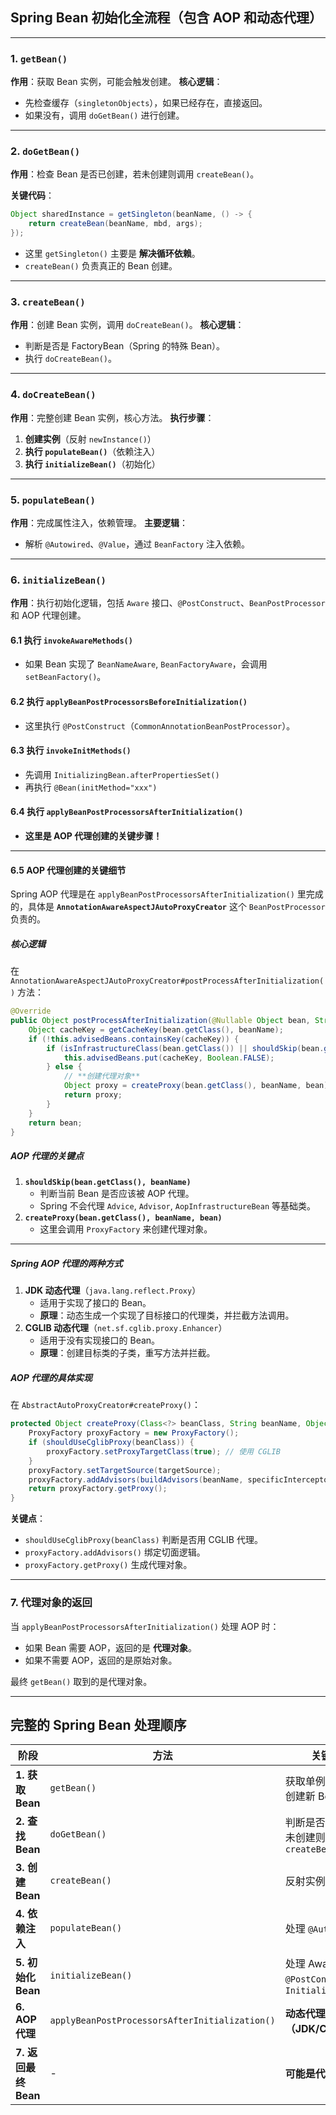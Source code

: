 ## **Spring Bean 初始化全流程（包含 AOP 和动态代理）**

------

### **1. `getBean()`**

**作用**：获取 Bean 实例，可能会触发创建。
 **核心逻辑**：

- 先检查缓存（`singletonObjects`），如果已经存在，直接返回。
- 如果没有，调用 `doGetBean()` 进行创建。

------

### **2. `doGetBean()`**

**作用**：检查 Bean 是否已创建，若未创建则调用 `createBean()`。

**关键代码**：

```java
Object sharedInstance = getSingleton(beanName, () -> {
    return createBean(beanName, mbd, args);
});
```

- 这里 `getSingleton()` 主要是 **解决循环依赖**。
- `createBean()` 负责真正的 Bean 创建。

------

### **3. `createBean()`**

**作用**：创建 Bean 实例，调用 `doCreateBean()`。
 **核心逻辑**：

- 判断是否是 FactoryBean（Spring 的特殊 Bean）。
- 执行 `doCreateBean()`。

------

### **4. `doCreateBean()`**

**作用**：完整创建 Bean 实例，核心方法。
 **执行步骤**：

1. **创建实例**（反射 `newInstance()`）
2. **执行 `populateBean()`**（依赖注入）
3. **执行 `initializeBean()`**（初始化）

------

### **5. `populateBean()`**

**作用**：完成属性注入，依赖管理。
 **主要逻辑**：

- 解析 `@Autowired`、`@Value`，通过 `BeanFactory` 注入依赖。

------

### **6. `initializeBean()`**

**作用**：执行初始化逻辑，包括 `Aware` 接口、`@PostConstruct`、`BeanPostProcessor` 和 AOP 代理创建。

#### **6.1 执行 `invokeAwareMethods()`**

- 如果 Bean 实现了 `BeanNameAware`, `BeanFactoryAware`，会调用 `setBeanFactory()`。

#### **6.2 执行 `applyBeanPostProcessorsBeforeInitialization()`**

- 这里执行 `@PostConstruct`（`CommonAnnotationBeanPostProcessor`）。

#### **6.3 执行 `invokeInitMethods()`**

- 先调用 `InitializingBean.afterPropertiesSet()`
- 再执行 `@Bean(initMethod="xxx")`

#### **6.4 执行 `applyBeanPostProcessorsAfterInitialization()`**

- **这里是 AOP 代理创建的关键步骤！**

------

#### 6.5 **AOP 代理创建的关键细节**

Spring AOP 代理是在 `applyBeanPostProcessorsAfterInitialization()` 里完成的，具体是 **`AnnotationAwareAspectJAutoProxyCreator`** 这个 `BeanPostProcessor` 负责的。

##### **核心逻辑**

在 `AnnotationAwareAspectJAutoProxyCreator#postProcessAfterInitialization()` 方法：

```java
@Override
public Object postProcessAfterInitialization(@Nullable Object bean, String beanName) {
    Object cacheKey = getCacheKey(bean.getClass(), beanName);
    if (!this.advisedBeans.containsKey(cacheKey)) {
        if (isInfrastructureClass(bean.getClass()) || shouldSkip(bean.getClass(), beanName)) {
            this.advisedBeans.put(cacheKey, Boolean.FALSE);
        } else {
            // **创建代理对象**
            Object proxy = createProxy(bean.getClass(), beanName, bean);
            return proxy;
        }
    }
    return bean;
}
```

##### **AOP 代理的关键点**

1. **`shouldSkip(bean.getClass(), beanName)`**
   - 判断当前 Bean 是否应该被 AOP 代理。
   - Spring 不会代理 `Advice`, `Advisor`, `AopInfrastructureBean` 等基础类。
2. **`createProxy(bean.getClass(), beanName, bean)`**
   - 这里会调用 `ProxyFactory` 来创建代理对象。

------

##### **Spring AOP 代理的两种方式**

1. **JDK 动态代理**（`java.lang.reflect.Proxy`）
   - 适用于实现了接口的 Bean。
   - **原理**：动态生成一个实现了目标接口的代理类，并拦截方法调用。
2. **CGLIB 动态代理**（`net.sf.cglib.proxy.Enhancer`）
   - 适用于没有实现接口的 Bean。
   - **原理**：创建目标类的子类，重写方法并拦截。

##### **AOP 代理的具体实现**

在 `AbstractAutoProxyCreator#createProxy()`：

```java
protected Object createProxy(Class<?> beanClass, String beanName, Object[] specificInterceptors, TargetSource targetSource) {
    ProxyFactory proxyFactory = new ProxyFactory();
    if (shouldUseCglibProxy(beanClass)) {
        proxyFactory.setProxyTargetClass(true); // 使用 CGLIB
    }
    proxyFactory.setTargetSource(targetSource);
    proxyFactory.addAdvisors(buildAdvisors(beanName, specificInterceptors));
    return proxyFactory.getProxy();
}
```

**关键点**：

- `shouldUseCglibProxy(beanClass)` 判断是否用 CGLIB 代理。
- `proxyFactory.addAdvisors()` 绑定切面逻辑。
- `proxyFactory.getProxy()` 生成代理对象。

------

### **7. 代理对象的返回**

当 `applyBeanPostProcessorsAfterInitialization()` 处理 AOP 时：

- 如果 Bean 需要 AOP，返回的是 **代理对象**。
- 如果不需要 AOP，返回的是原始对象。

最终 `getBean()` 取到的是代理对象。

------

## **完整的 Spring Bean 处理顺序**

| 阶段                 | 方法                                           | 关键点                                           |
| -------------------- | ---------------------------------------------- | ------------------------------------------------ |
| **1. 获取 Bean**     | `getBean()`                                    | 获取单例 Bean 或创建新 Bean                      |
| **2. 查找 Bean**     | `doGetBean()`                                  | 判断是否已创建，未创建则调用 `createBean()`      |
| **3. 创建 Bean**     | `createBean()`                                 | 反射实例化                                       |
| **4. 依赖注入**      | `populateBean()`                               | 处理 `@Autowired`                                |
| **5. 初始化 Bean**   | `initializeBean()`                             | 处理 Aware、`@PostConstruct`、`InitializingBean` |
| **6. AOP 代理**      | `applyBeanPostProcessorsAfterInitialization()` | **动态代理（JDK/CGLIB）**                        |
| **7. 返回最终 Bean** | -                                              | **可能是代理对象**                               |